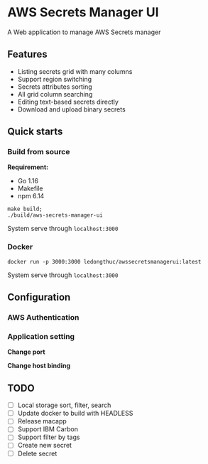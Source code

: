 # AWS Secrets Manager UI
A Web application to manage AWS Secrets manager

## Features
 - Listing secrets grid with many columns
 - Support region switching
 - Secrets attributes sorting
 - All grid column searching
 - Editing text-based secrets directly
 - Download and upload binary secrets

## Quick starts

### Build from source

**Requirement:**
 - Go 1.16
 - Makefile
 - npm 6.14

```
make build;
./build/aws-secrets-manager-ui
```

System serve through `localhost:3000`

### Docker

```
docker run -p 3000:3000 ledongthuc/awssecretsmanagerui:latest
```
System serve through `localhost:3000`

## Configuration

### AWS Authentication

### Application setting

**Change port**

**Change host binding**


## TODO
 - [ ] Local storage sort, filter, search
 - [ ] Update docker to build with HEADLESS
 - [ ] Release macapp
 - [ ] Support IBM Carbon
 - [ ] Support filter by tags
 - [ ] Create new secret
 - [ ] Delete secret
